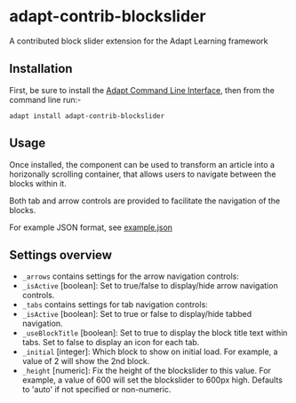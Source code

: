 adapt-contrib-blockslider
=========================

A contributed block slider extension for the Adapt Learning framework

Installation
------------

First, be sure to install the [Adapt Command Line Interface](https://github.com/cajones/adapt-cli), then from the command line run:-

    adapt install adapt-contrib-blockslider

Usage
-----
Once installed, the component can be used to transform an article into a horizonally scrolling container, that allows users to navigate
between the blocks within it.

Both tab and arrow controls are provided to facilitate the navigation of the blocks.

For example JSON format, see [example.json](https://github.com/LearningPool/adapt-contrib-blockslider/blob/master/example.json)

Settings overview
-----------------
- `_arrows` contains settings for the arrow navigation controls:
 - `_isActive` [boolean]: Set to true/false to display/hide arrow navigation controls.
- `_tabs` contains settings for tab navigation controls:
 - `_isActive` [boolean]: Set to true or false to display/hide tabbed navigation.
 - `_useBlockTitle` [boolean]: Set to true to display the block title text within tabs. Set to false to display an icon for each tab.
- `_initial` [integer]: Which block to show on initial load. For example, a value of 2 will show the 2nd block.
- `_height` [numeric]: Fix the height of the blockslider to this value. For example, a value of 600 will set the blockslider to 600px high. Defaults to 'auto' if not specified or non-numeric.